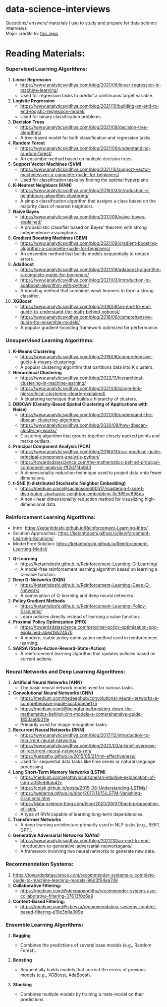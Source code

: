 # data-science-interviews
Questions/ answers/ materials I use to study and prepare for data science interviews <br>
Major credits to: [this repo](https://github.com/alexeygrigorev/data-science-interviews)

# Reading Materials:

### **Supervised Learning Algorithms:**
1. **Linear Regression**
   - https://www.analyticsvidhya.com/blog/2021/06/linear-regression-in-machine-learning/
   - Used for regression tasks to predict a continuous target variable.
2. **Logistic Regression**
   - https://www.analyticsvidhya.com/blog/2021/10/building-an-end-to-end-logistic-regression-model/
   - Used for binary classification problems.
3. **Decision Trees**
   - https://www.analyticsvidhya.com/blog/2021/08/decision-tree-algorithm/
   - A tree-based model for both classification and regression tasks.
4. **Random Forest**
   - https://www.analyticsvidhya.com/blog/2021/06/understanding-random-forest/
   - An ensemble method based on multiple decision trees.
5. **Support Vector Machines (SVM)**
   - https://www.analyticsvidhya.com/blog/2021/10/support-vector-machinessvm-a-complete-guide-for-beginners/
   - Used for classification tasks by finding the optimal hyperplane.
6. **K-Nearest Neighbors (KNN)**
   - https://www.analyticsvidhya.com/blog/2018/03/introduction-k-neighbours-algorithm-clustering/
   - A simple classification algorithm that assigns a class based on the majority class of nearest neighbors.
7. **Naive Bayes**
   - https://www.analyticsvidhya.com/blog/2017/09/naive-bayes-explained/
   - A probabilistic classifier based on Bayes' theorem with strong independence assumptions.
8. **Gradient Boosting Machines (GBM)**
   - https://www.analyticsvidhya.com/blog/2021/09/gradient-boosting-algorithm-a-complete-guide-for-beginners/
   - An ensemble method that builds models sequentially to reduce errors.
9. **AdaBoost**
   - https://www.analyticsvidhya.com/blog/2021/09/adaboost-algorithm-a-complete-guide-for-beginners/
   - https://www.analyticsvidhya.com/blog/2021/03/introduction-to-adaboost-algorithm-with-python/
   - A boosting method that combines weak learners to form a strong classifier.
10. **XGBoost**
    - https://www.analyticsvidhya.com/blog/2018/09/an-end-to-end-guide-to-understand-the-math-behind-xgboost/
    - https://www.analyticsvidhya.com/blog/2018/06/comprehensive-guide-for-ensemble-models/
    - A popular gradient-boosting framework optimized for performance.


### **Unsupervised Learning Algorithms:**
1. **K-Means Clustering**
   - https://www.analyticsvidhya.com/blog/2019/08/comprehensive-guide-k-means-clustering/
   - A popular clustering algorithm that partitions data into K clusters.
2. **Hierarchical Clustering**
   - https://www.analyticsvidhya.com/blog/2022/11/hierarchical-clustering-in-machine-learning/
   - https://www.analyticsvidhya.com/blog/2021/06/single-link-hierarchical-clustering-clearly-explained/
   - A clustering technique that builds a hierarchy of clusters.
3. **DBSCAN (Density-Based Spatial Clustering of Applications with Noise)**
   - https://www.analyticsvidhya.com/blog/2021/06/understand-the-dbscan-clustering-algorithm/
   - https://www.analyticsvidhya.com/blog/2020/09/how-dbscan-clustering-works/
   - Clustering algorithm that groups together closely packed points and marks outliers.
4. **Principal Component Analysis (PCA)**
   - https://www.analyticsvidhya.com/blog/2016/03/pca-practical-guide-principal-component-analysis-python/
   - https://towardsdatascience.com/the-mathematics-behind-principal-component-analysis-fff2d7f4b643
   - A dimensionality reduction technique used to project data onto fewer dimensions.
5. **t-SNE (t-distributed Stochastic Neighbor Embedding)**
   - https://medium.com/@sachinsoni600517/mastering-t-sne-t-distributed-stochastic-neighbor-embedding-0e365ee898ea
   - A non-linear dimensionality reduction method for visualizing high-dimensional data.


### **Reinforcement Learning Algorithms:**
- Intro: https://ketanhdoshi.github.io/Reinforcement-Learning-Intro/
- Solution Approaches: https://ketanhdoshi.github.io/Reinforcement-Learning-Solutions/
- Model Free Solution: https://ketanhdoshi.github.io/Reinforcement-Learning-Model/
1. **Q-Learning**
   - https://ketanhdoshi.github.io/Reinforcement-Learning-Q-Learning/
   - A model-free reinforcement learning algorithm based on learning a Q-value function.
4. **Deep Q-Networks (DQN)**
   - https://ketanhdoshi.github.io/Reinforcement-Learning-Deep-Q-Network/
   - A combination of Q-learning and deep neural networks.
5. **Policy Gradient Methods**
   - https://ketanhdoshi.github.io/Reinforcement-Learning-Policy-Gradients/
   - Learn policies directly instead of learning a value function.
6. **Proximal Policy Optimization (PPO)**
   - https://towardsdatascience.com/proximal-policy-optimization-ppo-explained-abed1952457b
   - A modern, stable policy optimization method used in reinforcement learning.
7. **SARSA (State-Action-Reward-State-Action)**
   - A reinforcement learning algorithm that updates policies based on current actions.

### **Neural Networks and Deep Learning Algorithms:**
1. **Artificial Neural Networks (ANN)**
   - The basic neural network model used for various tasks.
2. **Convolutional Neural Networks (CNN)**
   - https://medium.com/thedeephub/convolutional-neural-networks-a-comprehensive-guide-5cc0b5eae175
   - https://medium.com/@beingfarina/breaking-down-the-mathematics-behind-cnn-models-a-comprehensive-guide-1853aa6b011e
   - Primarily used for image recognition tasks.
3. **Recurrent Neural Networks (RNN)**
   - https://www.analyticsvidhya.com/blog/2017/12/introduction-to-recurrent-neural-networks/
   - https://www.analyticsvidhya.com/blog/2022/03/a-brief-overview-of-recurrent-neural-networks-rnn/
   - https://karpathy.github.io/2015/05/21/rnn-effectiveness/
   - Used for sequential data tasks like time series or natural language processing.
4. **Long Short-Term Memory Networks (LSTM)**
   - https://medium.com/@ottaviocalzone/an-intuitive-explanation-of-lstm-a035eb6ab42c
   - https://colah.github.io/posts/2015-08-Understanding-LSTMs/
   - https://weberna.github.io/blog/2017/11/15/LSTM-Vanishing-Gradients.html
   - https://data-science-blog.com/blog/2020/09/07/back-propagation-of-lstm/
   - A type of RNN capable of learning long-term dependencies.
5. **Transformer Networks**
   - A deep learning architecture primarily used in NLP tasks (e.g., BERT, GPT).
6. **Generative Adversarial Networks (GANs)**
   - https://www.analyticsvidhya.com/blog/2021/10/an-end-to-end-introduction-to-generative-adversarial-networksgans/
   - A framework involving two neural networks to generate new data.


### **Recommendation Systems:**
1. https://towardsdatascience.com/recommender-systems-a-complete-guide-to-machine-learning-models-96d3f94ea748
2. **Collaborative Filtering:**
   - https://medium.com/@deepapandithu/recommender-system-user-collaborative-filtering-37613f0c6a9
3. **Content-Based Filtering:**
   - https://medium.com/@zbeyza/recommendation-systems-content-based-filtering-e19e3b0a309e


### **Ensemble Learning Algorithms:**
1. **Bagging**
   - Combines the predictions of several base models (e.g., Random Forest).
2. **Boosting**
   - Sequentially builds models that correct the errors of previous models (e.g., XGBoost, AdaBoost).
3. **Stacking**







   - Combines multiple models by training a meta-model on their predictions.

